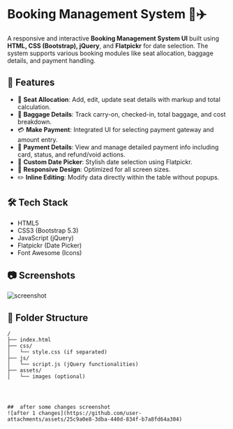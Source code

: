 # Booking Management System 🧾✈️

A responsive and interactive **Booking Management System UI** built using **HTML, CSS (Bootstrap), jQuery**, and **Flatpickr** for date selection. The system supports various booking modules like seat allocation, baggage details, and payment handling.

## 🚀 Features

- 🎫 **Seat Allocation**: Add, edit, update seat details with markup and total calculation.
- 🧳 **Baggage Details**: Track carry-on, checked-in, total baggage, and cost breakdown.
- 💳 **Make Payment**: Integrated UI for selecting payment gateway and amount entry.
- 📃 **Payment Details**: View and manage detailed payment info including card, status, and refund/void actions.
- 📅 **Custom Date Picker**: Stylish date selection using Flatpickr.
- 📱 **Responsive Design**: Optimized for all screen sizes.
- ✏️ **Inline Editing**: Modify data directly within the table without popups.

## 🛠 Tech Stack

- HTML5
- CSS3 (Bootstrap 5.3)
- JavaScript (jQuery)
- Flatpickr (Date Picker)
- Font Awesome (Icons)

## 📷 Screenshots
![screenshot](https://github.com/user-attachments/assets/387e71b7-032c-4c32-b1b7-3b9622f88065)



## 📂 Folder Structure

```plaintext
/
├── index.html
├── css/
│   └── style.css (if separated)
├── js/
│   └── script.js (jQuery functionalities)
├── assets/
│   └── images (optional)




##  after some changes screenshot
![after 1 changes](https://github.com/user-attachments/assets/25c9a0e8-3dba-440d-834f-b7a8fd64a304)






